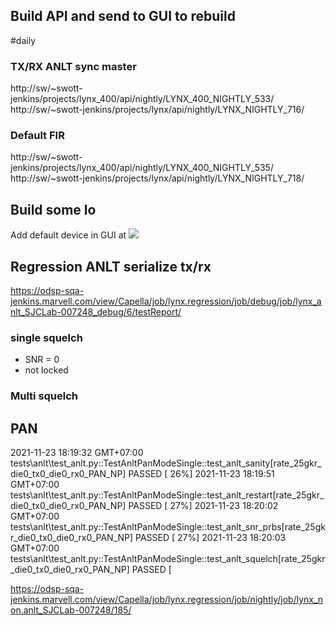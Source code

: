 ## Build API and send to GUI to rebuild
#daily


### TX/RX ANLT sync master
http://sw/~swott-jenkins/projects/lynx_400/api/nightly/LYNX_400_NIGHTLY_533/
http://sw/~swott-jenkins/projects/lynx/api/nightly/LYNX_NIGHTLY_716/

### Default FIR
http://sw/~swott-jenkins/projects/lynx_400/api/nightly/LYNX_400_NIGHTLY_535/
http://sw/~swott-jenkins/projects/lynx/api/nightly/LYNX_NIGHTLY_718/

## Build some lo

Add default device in GUI at
![](../images/2021-11-23-09-53-26.png)


## Regression ANLT serialize tx/rx
https://odsp-sqa-jenkins.marvell.com/view/Capella/job/lynx.regression/job/debug/job/lynx_anlt_SJCLab-007248_debug/6/testReport/

### single squelch
- SNR = 0
- not locked

### Multi squelch


## PAN
2021-11-23 18:19:32 GMT+07:00 tests\anlt\test_anlt.py::TestAnltPanModeSingle::test_anlt_sanity[rate_25gkr_die0_tx0_die0_rx0_PAN_NP] PASSED [ 26%]
2021-11-23 18:19:51 GMT+07:00 tests\anlt\test_anlt.py::TestAnltPanModeSingle::test_anlt_restart[rate_25gkr_die0_tx0_die0_rx0_PAN_NP] PASSED [ 27%]
2021-11-23 18:20:02 GMT+07:00 tests\anlt\test_anlt.py::TestAnltPanModeSingle::test_anlt_snr_prbs[rate_25gkr_die0_tx0_die0_rx0_PAN_NP] PASSED [ 27%]
2021-11-23 18:20:03 GMT+07:00 tests\anlt\test_anlt.py::TestAnltPanModeSingle::test_anlt_squelch[rate_25gkr_die0_tx0_die0_rx0_PAN_NP] PASSED [ 


https://odsp-sqa-jenkins.marvell.com/view/Capella/job/lynx.regression/job/nightly/job/lynx_non.anlt_SJCLab-007248/185/
